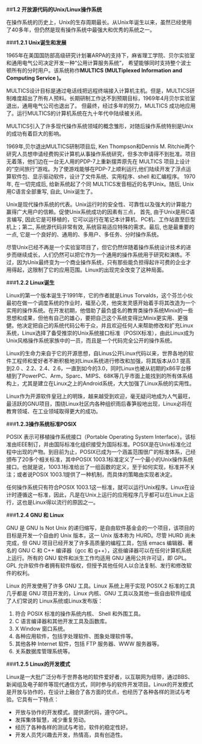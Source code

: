 ##**1.2 开放源代码的Unix/Linux操作系统**

在操作系统的历史上，Unix的生存周期最长。从Unix年诞生以来，虽然已经使用了40多年，但仍然是现有操作系统中最强大和优秀的系统之一。
 
###**1.2.1 Unix诞生和发展**

1965年在美国国防部高级研究计划署ARPA的支持下，麻省理工学院、贝尔实验室和通用电气公司决定开发一种“公用计算服务系统”， 希望能够同时支持整个波士顿所有的分时用户。该系统称作**MULTICS (MULTiplexed Information and Computing Service )。**

MULTICS设计目标是通过电话线把远程终端接入计算机主机。但是，MULTICS研制难度超出了所有人预料。长期研制工作达不到预期目标，1969年4月贝尔实验室退出，通用电气公司也退出了。 但最终，经过多年的努力，MULTICS 成功地应用了。运行MULTICS的计算机系统在九十年代中陆续被关闭。

MULTICS引入了许多现代操作系统领域的概念雏形，对随后操作系统特别是Unix的成功有着巨大的影响。

1969年,贝尔退出MULTICS研制项目后, Ken Thompson和Dennis M. Ritchie两个研究人员想申请经费购买计算机从事操作系统研究，但多次申请得不到批准。项目无着落，他们边在一台无人用的PDP-7上重新摆弄原先在 MULTICS 项目上设计的“空间旅行”游戏。为了使游戏能够在PDP-7上顺利运行,他们陆续开发了浮点运算软件包、显示驱动软件，设计了文件系统、实用程序、shell 和汇编程序。 1970年, 在一切完成后, 给新系统起了个同 MULTICS发音相近的名字Unix。随后, Unix用C语言全部重写, 自此, Unix诞生了。

Unix是现代操作系统的代表。Unix运行时的安全性、可靠性以及强大的计算能力赢得广大用户的信赖。促使Unix系统成功的因素有三点， 首先, 由于Unix是用C语言编写, 因此它是可移植的，它可以运行在笔记本计算机、PC机、工作站直至巨型机上；第二, 系统源代码非常有效, 系统容易适应特殊的需求。最后, 也是最重要的一点, 它是一个良好的、通用的、多用户、多任务、分时操作系统。

尽管Unix已经不再是一个实验室项目了，但它仍然伴随着操作系统设计技术的进步而继续成长，人们仍然可以把它作为一个通用的操作系统用于研究和演练。不过，因为Unix最终变为一个商业操作系统，只有那些能负担得起许可费的企业才用得起，这限制了它的应用范围。Linux的出现完全改变了这种局面。

###**1.2.2 Linux诞生**

Linux的第一个版本诞生于1991年，它的作者就是Linus Torvalds，这个芬兰小伙最初在做一个调度系统的作业时，福至心灵，他突发灵感开始着手将其改造为一个实用的操作系统。在开发初期，他借助了最负盛名的教育类操作系统Minix的一些思想和成果，但他有自己的雄心，要把自己这个系统变得比Minix更实用、更强健。他决定把自己的系统代码公布于众，并且欢迎任何人来帮助修改和扩充Linux系统，Linux选择了备受推崇的Unix系统接口标准（POSIX标准），由此Linux成为Unix风格操作系统家族中的一员，而且是一个代码完全公开的操作系统。

Linux的生命力来自于它的开源思想，自Linus公开Linux代码以来，世界各地的软件工程师和爱好者不断积极地对Linux系统进行修改和加强，将其版本从0.1 提高到2.0 、2.2、2.4、2.6，一直到如今的3.0，同时Linux也被从初期的x86平台移植到了PowerPC、Arm，Sparc、MIPS、68K等几乎市面上能找到的所有体系结构上，尤其是建立在Linux之上的Android系统，大大加强了Linux系统的实用性。

Linux作为开源软件皇冠上的明珠，越来越受到欢迎，毫无疑问地成为人气最旺，最活跃的GNU项目，围绕Linux社区内各种组织雨后春笋般地出现，Linux必将在教育领域、在工业领域取得更大的成功。

###**1.2.3操作系统标准POSIX**

POSIX 表示可移植操作系统接口（Portable Operating System Interface）。该标准由IEEE制订，并由国际标准化组织接受为国际标准。POSIX是在Unix标准化过程中出现的产物。到目前为止，POSIX已成为一个涵盖范围很广的标准体系，己经颁布了20多个相关标准，其中POSIX 1003.1标准定义了一个最小的Unix操作系统接口。也就是说，1003.1标准给出了一组函数的定义，至于如何实现，标准并不关注；或者说POSIX 1003.1提供了一种机制，而具体的策略由实现者决定。

任何操作系统只有符合POSIX 1003.1这一标准，就可以运行Unix程序。Linux在设计时遵循这一标准，因此，凡是在Unix上运行的应用程序几乎都可以在Linux上运行，这也是Linux得以流行的原因之一。

###**1.2.4 GNU 和 Linux**

GNU 是 GNU Is Not Unix 的递归缩写，是自由软件基金会的一个项目，该项目的目标是开发一个自由的 Unix 版本，这一 Unix 版本称为 HURD。尽管 HURD 尚未完成，但 GNU 项目已经开发了许多高质量的编程工具，包括 emacs 编辑器、著名的 GNU C 和 C++ 编译器（gcc 和 g++），这些编译器可以在任何计算机系统上运行。所有的 GNU 软件和派生工作均适用 GNU 通用公共许可证，即 GPL。GPL 允许软件作者拥有软件版权，但授予其他任何人以合法复制、发行和修改软件的权利。

 Linux 的开发使用了许多 GNU 工具。Linux 系统上用于实现 POSIX.2 标准的工具几乎都是 GNU 项目开发的，Linux 内核、GNU 工具以及其他一些自由软件组成了人们常说的 Linux系统或Linux发布版：
 
1.	符合 POSIX 标准的操作系统内核、 Shell 和外围工具。 
2.	C 语言编译器和其他开发工具及函数库。
3.	X Window 窗口系统。 
4.	各种应用软件，包括字处理软件、图象处理软件等。 
5.	其他各种 Internet 软件，包括 FTP 服务器、WWW 服务器等。 
6.	关系数据库管理系统等。
 
###**1.2.5 Linux的开发模式**

Linux是一大批广泛分布于世界各地的软件爱好者，以互联网为纽带，通过BBS、新闻组及电子邮件等现代通信方式，同时参与的软件开发项目。Linux的开发模式是开放与协作的，在设计上融合了各方面的优点，也经历了各种各样的测试与考验。它具有一下特点：

- 开放与协作的开发模式。提供源代码，遵守GPL。	
- 发挥集体智慧，减少重复劳动。
- 经历了各种各样的测试与考验，软件的稳定性好。	
- 开发人员凭兴趣去开发，热情高，具有创造性。
